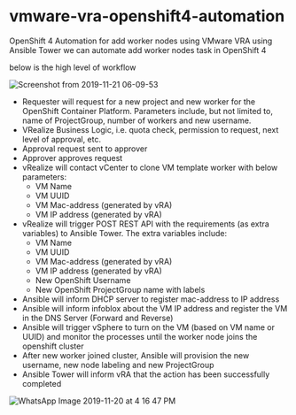 # vmware-vra-openshift4-automation
OpenShift 4 Automation for add worker nodes using VMware VRA
using Ansible Tower we can automate add worker nodes task in OpenShift 4

below is the high level of workflow

![Screenshot from 2019-11-21 06-09-53](https://user-images.githubusercontent.com/32007820/69286352-9fa5fc00-0c25-11ea-819b-24ea0dc9b49f.png)

- Requester will request for a new project and new worker for the OpenShift Container Platform. Parameters include, but not limited to, name of ProjectGroup, number of workers and new username.
- VRealize Business Logic, i.e. quota check, permission to request, next level of approval, etc.
- Approval request sent to approver
- Approver approves request
- vRealize will contact vCenter to clone VM template worker with below parameters:
  - VM Name
  - VM UUID
  - VM Mac-address (generated by vRA)
  - VM IP address (generated by vRA)
- vRealize will trigger POST REST API with the requirements (as extra variables) to Ansible Tower. The extra variables include:
  - VM Name
  - VM UUID
  - VM Mac-address (generated by vRA)
  - VM IP address (generated by vRA)
  - New OpenShift Username
  - New OpenShift ProjectGroup name with labels
- Ansible will inform DHCP server to register mac-address to IP address
- Ansible will inform infoblox about the VM IP address and register the VM in the DNS Server (Forward and Reverse)
- Ansible will trigger vSphere to turn on the VM (based on VM name or UUID) and monitor the processes until the worker node joins the openshift cluster
- After new worker joined cluster, Ansible will provision the new username, new node labeling and new ProjectGroup
- Ansible Tower will inform vRA that the action has been successfully completed

![WhatsApp Image 2019-11-20 at 4 16 47 PM](https://user-images.githubusercontent.com/32007820/69286493-fad7ee80-0c25-11ea-9757-646406fba1f4.jpeg)
